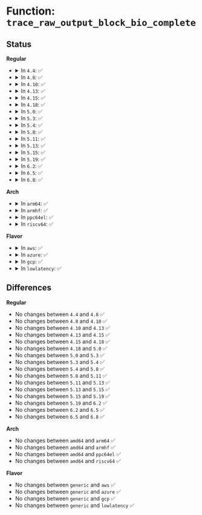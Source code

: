 # Function: <code>trace_raw_output_block_bio_complete</code>

## Status
<b>Regular</b>
<ul>
<li>
<details>
<summary>In <code>4.4</code>: ✅</summary>

```c
enum print_line_t trace_raw_output_block_bio_complete(struct trace_iterator *iter, int flags, struct trace_event *trace_event);
```

**Collision:** Unique Static

**Inline:** No

**Transformation:** False

**Instances:**

```
In block/blk-core.c (ffffffff813b4aa0)
Location: include/trace/events/block.h:294
Inline: False
```
**Symbols:**

```
ffffffff813b4aa0-ffffffff813b4b2b: trace_raw_output_block_bio_complete (STB_LOCAL)
```
</details>
</li>
<li>
<details>
<summary>In <code>4.8</code>: ✅</summary>

```c
enum print_line_t trace_raw_output_block_bio_complete(struct trace_iterator *iter, int flags, struct trace_event *trace_event);
```

**Collision:** Unique Static

**Inline:** No

**Transformation:** False

**Instances:**

```
In block/blk-core.c (ffffffff813f8a90)
Location: include/trace/events/block.h:297
Inline: False
```
**Symbols:**

```
ffffffff813f8a90-ffffffff813f8b22: trace_raw_output_block_bio_complete (STB_LOCAL)
```
</details>
</li>
<li>
<details>
<summary>In <code>4.10</code>: ✅</summary>

```c
enum print_line_t trace_raw_output_block_bio_complete(struct trace_iterator *iter, int flags, struct trace_event *trace_event);
```

**Collision:** Unique Static

**Inline:** No

**Transformation:** False

**Instances:**

```
In block/blk-core.c (ffffffff81412460)
Location: include/trace/events/block.h:294
Inline: False
```
**Symbols:**

```
ffffffff81412460-ffffffff814124f2: trace_raw_output_block_bio_complete (STB_LOCAL)
```
</details>
</li>
<li>
<details>
<summary>In <code>4.13</code>: ✅</summary>

```c
enum print_line_t trace_raw_output_block_bio_complete(struct trace_iterator *iter, int flags, struct trace_event *trace_event);
```

**Collision:** Unique Static

**Inline:** No

**Transformation:** False

**Instances:**

```
In block/blk-core.c (ffffffff8141ffd0)
Location: include/trace/events/block.h:262
Inline: False
```
**Symbols:**

```
ffffffff8141ffd0-ffffffff81420046: trace_raw_output_block_bio_complete (STB_LOCAL)
```
</details>
</li>
<li>
<details>
<summary>In <code>4.15</code>: ✅</summary>

```c
enum print_line_t trace_raw_output_block_bio_complete(struct trace_iterator *iter, int flags, struct trace_event *trace_event);
```

**Collision:** Unique Static

**Inline:** No

**Transformation:** False

**Instances:**

```
In block/blk-core.c (ffffffff8144ab30)
Location: include/trace/events/block.h:262
Inline: False
```
**Symbols:**

```
ffffffff8144ab30-ffffffff8144aba6: trace_raw_output_block_bio_complete (STB_LOCAL)
```
</details>
</li>
<li>
<details>
<summary>In <code>4.18</code>: ✅</summary>

```c
enum print_line_t trace_raw_output_block_bio_complete(struct trace_iterator *iter, int flags, struct trace_event *trace_event);
```

**Collision:** Unique Static

**Inline:** No

**Transformation:** False

**Instances:**

```
In block/blk-core.c (ffffffff8147de50)
Location: include/trace/events/block.h:262
Inline: False
```
**Symbols:**

```
ffffffff8147de50-ffffffff8147dec6: trace_raw_output_block_bio_complete (STB_LOCAL)
```
</details>
</li>
<li>
<details>
<summary>In <code>5.0</code>: ✅</summary>

```c
enum print_line_t trace_raw_output_block_bio_complete(struct trace_iterator *iter, int flags, struct trace_event *trace_event);
```

**Collision:** Unique Static

**Inline:** No

**Transformation:** False

**Instances:**

```
In block/blk-core.c (ffffffff8149b490)
Location: include/trace/events/block.h:262
Inline: False
```
**Symbols:**

```
ffffffff8149b490-ffffffff8149b506: trace_raw_output_block_bio_complete (STB_LOCAL)
```
</details>
</li>
<li>
<details>
<summary>In <code>5.3</code>: ✅</summary>

```c
enum print_line_t trace_raw_output_block_bio_complete(struct trace_iterator *iter, int flags, struct trace_event *trace_event);
```

**Collision:** Unique Static

**Inline:** No

**Transformation:** False

**Instances:**

```
In block/blk-core.c (ffffffff814c95a0)
Location: include/trace/events/block.h:262
Inline: False
```
**Symbols:**

```
ffffffff814c95a0-ffffffff814c9614: trace_raw_output_block_bio_complete (STB_LOCAL)
```
</details>
</li>
<li>
<details>
<summary>In <code>5.4</code>: ✅</summary>

```c
enum print_line_t trace_raw_output_block_bio_complete(struct trace_iterator *iter, int flags, struct trace_event *trace_event);
```

**Collision:** Unique Static

**Inline:** No

**Transformation:** False

**Instances:**

```
In block/blk-core.c (ffffffff814e2780)
Location: include/trace/events/block.h:262
Inline: False
```
**Symbols:**

```
ffffffff814e2780-ffffffff814e27f4: trace_raw_output_block_bio_complete (STB_LOCAL)
```
</details>
</li>
<li>
<details>
<summary>In <code>5.8</code>: ✅</summary>

```c
enum print_line_t trace_raw_output_block_bio_complete(struct trace_iterator *iter, int flags, struct trace_event *trace_event);
```

**Collision:** Unique Static

**Inline:** No

**Transformation:** False

**Instances:**

```
In block/blk-core.c (ffffffff81541470)
Location: include/trace/events/block.h:261
Inline: False
```
**Symbols:**

```
ffffffff81541470-ffffffff815414e4: trace_raw_output_block_bio_complete (STB_LOCAL)
```
</details>
</li>
<li>
<details>
<summary>In <code>5.11</code>: ✅</summary>

```c
enum print_line_t trace_raw_output_block_bio_complete(struct trace_iterator *iter, int flags, struct trace_event *trace_event);
```

**Collision:** Unique Static

**Inline:** No

**Transformation:** False

**Instances:**

```
In block/blk-core.c (ffffffff8155e060)
Location: include/trace/events/block.h:233
Inline: False
```
**Symbols:**

```
ffffffff8155e060-ffffffff8155e0d4: trace_raw_output_block_bio_complete (STB_LOCAL)
```
</details>
</li>
<li>
<details>
<summary>In <code>5.13</code>: ✅</summary>

```c
enum print_line_t trace_raw_output_block_bio_complete(struct trace_iterator *iter, int flags, struct trace_event *trace_event);
```

**Collision:** Unique Static

**Inline:** No

**Transformation:** False

**Instances:**

```
In block/blk-core.c (ffffffff815668c0)
Location: include/trace/events/block.h:233
Inline: False
```
**Symbols:**

```
ffffffff815668c0-ffffffff81566933: trace_raw_output_block_bio_complete (STB_LOCAL)
```
</details>
</li>
<li>
<details>
<summary>In <code>5.15</code>: ✅</summary>

```c
enum print_line_t trace_raw_output_block_bio_complete(struct trace_iterator *iter, int flags, struct trace_event *trace_event);
```

**Collision:** Unique Static

**Inline:** No

**Transformation:** False

**Instances:**

```
In block/blk-core.c (ffffffff815cace0)
Location: include/trace/events/block.h:233
Inline: False
```
**Symbols:**

```
ffffffff815cace0-ffffffff815cad53: trace_raw_output_block_bio_complete (STB_LOCAL)
```
</details>
</li>
<li>
<details>
<summary>In <code>5.19</code>: ✅</summary>

```c
enum print_line_t trace_raw_output_block_bio_complete(struct trace_iterator *iter, int flags, struct trace_event *trace_event);
```

**Collision:** Unique Static

**Inline:** No

**Transformation:** False

**Instances:**

```
In block/blk-core.c (ffffffff81676400)
Location: include/trace/events/block.h:256
Inline: False
```
**Symbols:**

```
ffffffff81676400-ffffffff81676497: trace_raw_output_block_bio_complete (STB_LOCAL)
```
</details>
</li>
<li>
<details>
<summary>In <code>6.2</code>: ✅</summary>

```c
enum print_line_t trace_raw_output_block_bio_complete(struct trace_iterator *iter, int flags, struct trace_event *trace_event);
```

**Collision:** Unique Static

**Inline:** No

**Transformation:** False

**Instances:**

```
In block/blk-core.c (ffffffff817324c0)
Location: include/trace/events/block.h:256
Inline: False
```
**Symbols:**

```
ffffffff817324c0-ffffffff81732557: trace_raw_output_block_bio_complete (STB_LOCAL)
```
</details>
</li>
<li>
<details>
<summary>In <code>6.5</code>: ✅</summary>

```c
enum print_line_t trace_raw_output_block_bio_complete(struct trace_iterator *iter, int flags, struct trace_event *trace_event);
```

**Collision:** Unique Static

**Inline:** No

**Transformation:** False

**Instances:**

```
In block/blk-core.c (ffffffff8176e8d0)
Location: include/trace/events/block.h:282
Inline: False
```
**Symbols:**

```
ffffffff8176e8d0-ffffffff8176e967: trace_raw_output_block_bio_complete (STB_LOCAL)
```
</details>
</li>
<li>
<details>
<summary>In <code>6.8</code>: ✅</summary>

```c
enum print_line_t trace_raw_output_block_bio_complete(struct trace_iterator *iter, int flags, struct trace_event *trace_event);
```

**Collision:** Unique Static

**Inline:** No

**Transformation:** False

**Instances:**

```
In block/blk-core.c (ffffffff817b0b60)
Location: include/trace/events/block.h:284
Inline: False
```
**Symbols:**

```
ffffffff817b0b60-ffffffff817b0bf7: trace_raw_output_block_bio_complete (STB_LOCAL)
```
</details>
</li>
</ul>
<b>Arch</b>
<ul>
<li>
<details>
<summary>In <code>arm64</code>: ✅</summary>

```c
enum print_line_t trace_raw_output_block_bio_complete(struct trace_iterator *iter, int flags, struct trace_event *trace_event);
```

**Collision:** Unique Static

**Inline:** No

**Transformation:** False

**Instances:**

```
In block/blk-core.c (ffff8000105df9f8)
Location: include/trace/events/block.h:262
Inline: False
```
**Symbols:**

```
ffff8000105df9f8-ffff8000105dfa6c: trace_raw_output_block_bio_complete (STB_LOCAL)
```
</details>
</li>
<li>
<details>
<summary>In <code>armhf</code>: ✅</summary>

```c
enum print_line_t trace_raw_output_block_bio_complete(struct trace_iterator *iter, int flags, struct trace_event *trace_event);
```

**Collision:** Unique Static

**Inline:** No

**Transformation:** False

**Instances:**

```
In block/blk-core.c (c078c8e0)
Location: include/trace/events/block.h:262
Inline: False
```
**Symbols:**

```
c078c8e0-c078c968: trace_raw_output_block_bio_complete (STB_LOCAL)
```
</details>
</li>
<li>
<details>
<summary>In <code>ppc64el</code>: ✅</summary>

```c
enum print_line_t trace_raw_output_block_bio_complete(struct trace_iterator *iter, int flags, struct trace_event *trace_event);
```

**Collision:** Unique Static

**Inline:** No

**Transformation:** False

**Instances:**

```
In block/blk-core.c (c000000000771f60)
Location: include/trace/events/block.h:262
Inline: False
```
**Symbols:**

```
c000000000771f60-c00000000077201c: trace_raw_output_block_bio_complete (STB_LOCAL)
```
</details>
</li>
<li>
<details>
<summary>In <code>riscv64</code>: ✅</summary>

```c
enum print_line_t trace_raw_output_block_bio_complete(struct trace_iterator *iter, int flags, struct trace_event *trace_event);
```

**Collision:** Unique Static

**Inline:** No

**Transformation:** False

**Instances:**

```
In block/blk-core.c (ffffffe0004224ec)
Location: include/trace/events/block.h:262
Inline: False
```
**Symbols:**

```
ffffffe0004224ec-ffffffe000422570: trace_raw_output_block_bio_complete (STB_LOCAL)
```
</details>
</li>
</ul>
<b>Flavor</b>
<ul>
<li>
<details>
<summary>In <code>aws</code>: ✅</summary>

```c
enum print_line_t trace_raw_output_block_bio_complete(struct trace_iterator *iter, int flags, struct trace_event *trace_event);
```

**Collision:** Unique Static

**Inline:** No

**Transformation:** False

**Instances:**

```
In block/blk-core.c (ffffffff814dad60)
Location: include/trace/events/block.h:262
Inline: False
```
**Symbols:**

```
ffffffff814dad60-ffffffff814dadd4: trace_raw_output_block_bio_complete (STB_LOCAL)
```
</details>
</li>
<li>
<details>
<summary>In <code>azure</code>: ✅</summary>

```c
enum print_line_t trace_raw_output_block_bio_complete(struct trace_iterator *iter, int flags, struct trace_event *trace_event);
```

**Collision:** Unique Static

**Inline:** No

**Transformation:** False

**Instances:**

```
In block/blk-core.c (ffffffff814cb710)
Location: include/trace/events/block.h:262
Inline: False
```
**Symbols:**

```
ffffffff814cb710-ffffffff814cb784: trace_raw_output_block_bio_complete (STB_LOCAL)
```
</details>
</li>
<li>
<details>
<summary>In <code>gcp</code>: ✅</summary>

```c
enum print_line_t trace_raw_output_block_bio_complete(struct trace_iterator *iter, int flags, struct trace_event *trace_event);
```

**Collision:** Unique Static

**Inline:** No

**Transformation:** False

**Instances:**

```
In block/blk-core.c (ffffffff814d6df0)
Location: include/trace/events/block.h:262
Inline: False
```
**Symbols:**

```
ffffffff814d6df0-ffffffff814d6e64: trace_raw_output_block_bio_complete (STB_LOCAL)
```
</details>
</li>
<li>
<details>
<summary>In <code>lowlatency</code>: ✅</summary>

```c
enum print_line_t trace_raw_output_block_bio_complete(struct trace_iterator *iter, int flags, struct trace_event *trace_event);
```

**Collision:** Unique Static

**Inline:** No

**Transformation:** False

**Instances:**

```
In block/blk-core.c (ffffffff814efa00)
Location: include/trace/events/block.h:262
Inline: False
```
**Symbols:**

```
ffffffff814efa00-ffffffff814efa74: trace_raw_output_block_bio_complete (STB_LOCAL)
```
</details>
</li>
</ul>

## Differences
<b>Regular</b>
<ul>
<li>
No changes between <code>4.4</code> and <code>4.8</code> ✅
</li>
<li>
No changes between <code>4.8</code> and <code>4.10</code> ✅
</li>
<li>
No changes between <code>4.10</code> and <code>4.13</code> ✅
</li>
<li>
No changes between <code>4.13</code> and <code>4.15</code> ✅
</li>
<li>
No changes between <code>4.15</code> and <code>4.18</code> ✅
</li>
<li>
No changes between <code>4.18</code> and <code>5.0</code> ✅
</li>
<li>
No changes between <code>5.0</code> and <code>5.3</code> ✅
</li>
<li>
No changes between <code>5.3</code> and <code>5.4</code> ✅
</li>
<li>
No changes between <code>5.4</code> and <code>5.8</code> ✅
</li>
<li>
No changes between <code>5.8</code> and <code>5.11</code> ✅
</li>
<li>
No changes between <code>5.11</code> and <code>5.13</code> ✅
</li>
<li>
No changes between <code>5.13</code> and <code>5.15</code> ✅
</li>
<li>
No changes between <code>5.15</code> and <code>5.19</code> ✅
</li>
<li>
No changes between <code>5.19</code> and <code>6.2</code> ✅
</li>
<li>
No changes between <code>6.2</code> and <code>6.5</code> ✅
</li>
<li>
No changes between <code>6.5</code> and <code>6.8</code> ✅
</li>
</ul>
<b>Arch</b>
<ul>
<li>
No changes between <code>amd64</code> and <code>arm64</code> ✅
</li>
<li>
No changes between <code>amd64</code> and <code>armhf</code> ✅
</li>
<li>
No changes between <code>amd64</code> and <code>ppc64el</code> ✅
</li>
<li>
No changes between <code>amd64</code> and <code>riscv64</code> ✅
</li>
</ul>
<b>Flavor</b>
<ul>
<li>
No changes between <code>generic</code> and <code>aws</code> ✅
</li>
<li>
No changes between <code>generic</code> and <code>azure</code> ✅
</li>
<li>
No changes between <code>generic</code> and <code>gcp</code> ✅
</li>
<li>
No changes between <code>generic</code> and <code>lowlatency</code> ✅
</li>
</ul>
